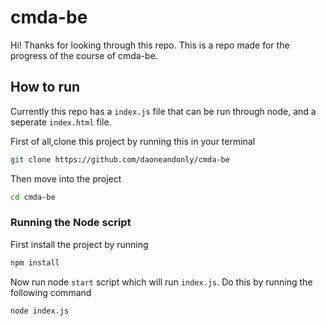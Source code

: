 # cmda-be
Hi! Thanks for looking through this repo. This is a repo made for the progress of the course of cmda-be.

## How to run
Currently this repo has a `index.js` file that can be run through node, and a seperate `index.html` file.

First of all,clone this project by running this in your terminal

```bash
git clone https://github.com/daoneandonly/cmda-be
```

Then move into the project
```bash
cd cmda-be
```

### Running the Node script

First install the project by running
```bash
npm install
```
Now run node `start` script which will run `index.js`. Do this by running the following command

```bash
node index.js
```
